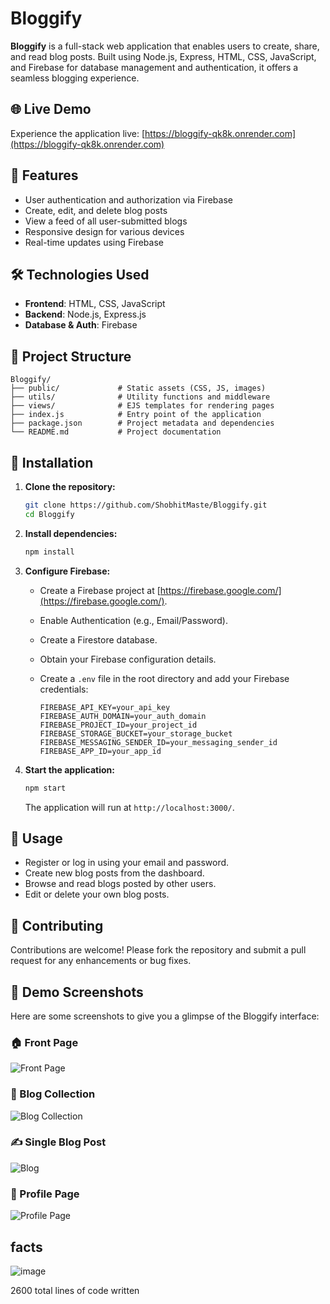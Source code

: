  
# Bloggify

**Bloggify** is a full-stack web application that enables users to create, share, and read blog posts. Built using Node.js, Express, HTML, CSS, JavaScript, and Firebase for database management and authentication, it offers a seamless blogging experience.

## 🌐 Live Demo

Experience the application live: [https://bloggify-qk8k.onrender.com](https://bloggify-qk8k.onrender.com)

## 🚀 Features

- User authentication and authorization via Firebase
- Create, edit, and delete blog posts
- View a feed of all user-submitted blogs
- Responsive design for various devices
- Real-time updates using Firebase

## 🛠️ Technologies Used

- **Frontend**: HTML, CSS, JavaScript
- **Backend**: Node.js, Express.js
- **Database & Auth**: Firebase

## 📂 Project Structure

```
Bloggify/
├── public/             # Static assets (CSS, JS, images)
├── utils/              # Utility functions and middleware
├── views/              # EJS templates for rendering pages
├── index.js            # Entry point of the application
├── package.json        # Project metadata and dependencies
└── README.md           # Project documentation
```

## 🔧 Installation

1. **Clone the repository:**

   ```bash
   git clone https://github.com/ShobhitMaste/Bloggify.git
   cd Bloggify
   ```

2. **Install dependencies:**

   ```bash
   npm install
   ```

3. **Configure Firebase:**

   - Create a Firebase project at [https://firebase.google.com/](https://firebase.google.com/).
   - Enable Authentication (e.g., Email/Password).
   - Create a Firestore database.
   - Obtain your Firebase configuration details.
   - Create a `.env` file in the root directory and add your Firebase credentials:

     ```env
     FIREBASE_API_KEY=your_api_key
     FIREBASE_AUTH_DOMAIN=your_auth_domain
     FIREBASE_PROJECT_ID=your_project_id
     FIREBASE_STORAGE_BUCKET=your_storage_bucket
     FIREBASE_MESSAGING_SENDER_ID=your_messaging_sender_id
     FIREBASE_APP_ID=your_app_id
     ```

4. **Start the application:**

   ```bash
   npm start
   ```

   The application will run at `http://localhost:3000/`.

## 📝 Usage

- Register or log in using your email and password.
- Create new blog posts from the dashboard.
- Browse and read blogs posted by other users.
- Edit or delete your own blog posts.

## 🤝 Contributing

Contributions are welcome! Please fork the repository and submit a pull request for any enhancements or bug fixes.

## 📸 Demo Screenshots

Here are some screenshots to give you a glimpse of the Bloggify interface:

### 🏠 Front Page
![Front Page](https://github.com/user-attachments/assets/4cc8c008-700b-43c4-ab77-ebae29c2d06c)

### 📰 Blog Collection
![Blog Collection](https://github.com/user-attachments/assets/351ae922-0ee4-4e5d-add5-fe56b574bce2)

### ✍️ Single Blog Post
![Blog](https://github.com/user-attachments/assets/2503d0f9-dbfa-468e-aed8-2370a10b9d04)

### 👤 Profile Page
![Profile Page](https://github.com/user-attachments/assets/8fab5831-68b0-4ecf-8ccc-a1e8edac3d09)

## facts 
![image](https://github.com/user-attachments/assets/6f70d03f-2b7a-46c9-bd10-f566dffac52b)
  
  2600 total lines of code written
